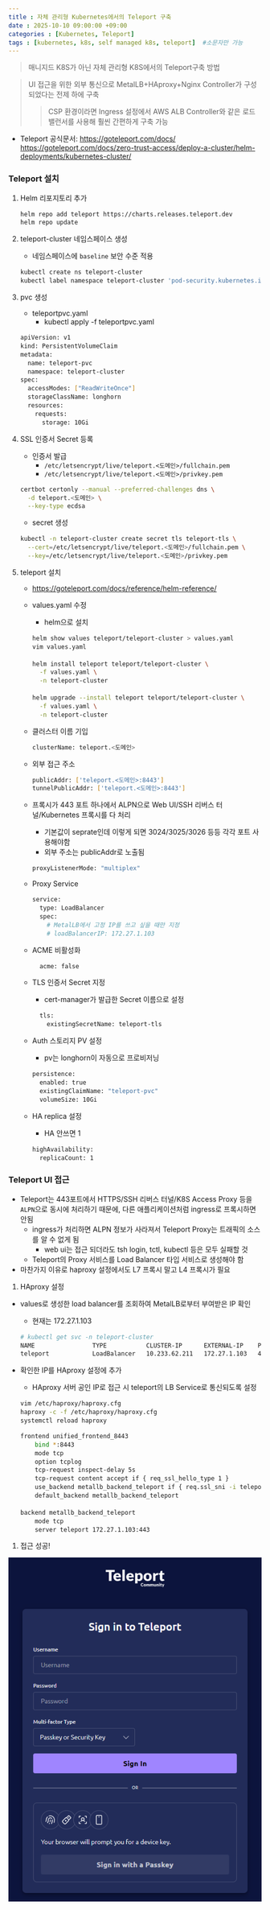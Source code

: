 ```yaml
---
title : 자체 관리형 Kubernetes에서의 Teleport 구축
date : 2025-10-10 09:00:00 +09:00
categories : [Kubernetes, Teleport]
tags : [kubernetes, k8s, self managed k8s, teleport]  #소문자만 가능
---
```


> 매니지드 K8S가 아닌 자체 관리형 K8S에서의 Teleport구축 방법
> 

> UI 접근을 위한 외부 통신으로 MetalLB+HAproxy+Nginx Controller가 구성 되었다는 전제 하에 구축
> 
> 
> > CSP 환경이라면 Ingress 설정에서 AWS ALB Controller와 같은 로드밸런서를 사용해 훨씬 간편하게 구축 가능
> > 
- Teleport 공식문서:
https://goteleport.com/docs/
https://goteleport.com/docs/zero-trust-access/deploy-a-cluster/helm-deployments/kubernetes-cluster/

### Teleport 설치

1. Helm 리포지토리 추가
    
    ```bash
    helm repo add teleport https://charts.releases.teleport.dev
    helm repo update
    ```
    
2. teleport-cluster 네임스페이스 생성
    - 네임스페이스에 `baseline` 보안 수준 적용
    
    ```bash
    kubectl create ns teleport-cluster
    kubectl label namespace teleport-cluster 'pod-security.kubernetes.io/enforce=baseline'
    ```
    
3. pvc 생성
    - teleportpvc.yaml
        - kubectl apply -f teleportpvc.yaml
    
    ```bash
    apiVersion: v1
    kind: PersistentVolumeClaim
    metadata:
      name: teleport-pvc
      namespace: teleport-cluster
    spec:
      accessModes: ["ReadWriteOnce"]
      storageClassName: longhorn
      resources:
        requests:
          storage: 10Gi
    ```
    
4. SSL 인증서 Secret 등록
    - 인증서 발급
        - `/etc/letsencrypt/live/teleport.<도메인>/fullchain.pem`
        - `/etc/letsencrypt/live/teleport.<도메인>/privkey.pem`
    
    ```bash
    certbot certonly --manual --preferred-challenges dns \
      -d teleport.<도메인> \
      --key-type ecdsa
    ```
    
    - secret 생성
    
    ```bash
    kubectl -n teleport-cluster create secret tls teleport-tls \
      --cert=/etc/letsencrypt/live/teleport.<도메인>/fullchain.pem \
      --key=/etc/letsencrypt/live/teleport.<도메인>/privkey.pem
    ```
    
5. teleport 설치
    - https://goteleport.com/docs/reference/helm-reference/
    - values.yaml 수정
        - helm으로 설치
        
        ```bash
        helm show values teleport/teleport-cluster > values.yaml
        vim values.yaml
        
        helm install teleport teleport/teleport-cluster \
          -f values.yaml \
          -n teleport-cluster
          
        helm upgrade --install teleport teleport/teleport-cluster \
          -f values.yaml \
          -n teleport-cluster
        ```
        
    - 클러스터 이름 기입
        
        ```bash
        clusterName: teleport.<도메인>
        ```
        
    - 외부 접근 주소
        
        ```bash
        publicAddr: ['teleport.<도메인>:8443']
        tunnelPublicAddr: ['teleport.<도메인>:8443']
        ```
        
    - 프록시가 443 포트 하나에서 ALPN으로 Web UI/SSH 리버스 터널/Kubernetes 프록시를 다 처리
        - 기본값이 seprate인데 이렇게 되면 3024/3025/3026 등등 각각 포트 사용해야함
        - 외부 주소는 publicAddr로 노출됨
        
        ```bash
        proxyListenerMode: "multiplex"
        ```
        
    - Proxy Service
        
        ```bash
        service:
          type: LoadBalancer
          spec:
            # MetalLB에서 고정 IP를 쓰고 싶을 때만 지정
            # loadBalancerIP: 172.27.1.103
        ```
        
    - ACME 비활성화
        
        ```bash
          acme: false
        ```
        
    - TLS 인증서 Secret 지정
        - cert-manager가 발급한 Secret 이름으로 설정
        
        ```bash
          tls:
            existingSecretName: teleport-tls
        ```
        
    - Auth 스토리지 PV 설정
        - pv는 longhorn이 자동으로 프로비저닝
        
        ```bash
        persistence:
          enabled: true
          existingClaimName: "teleport-pvc"
          volumeSize: 10Gi
        ```
        
    - HA replica 설정
        - HA 안쓰면 1
        
        ```bash
        highAvailability:
          replicaCount: 1
        ```
        

### Teleport UI 접근

- Teleport는 443포트에서 HTTPS/SSH 리버스 터널/K8S Access Proxy 등을 `ALPN`으로 동시에 처리하기 때문에, 다른 애플리케이션처럼 ingress로 프록시하면 안됨
    - ingress가 처리하면 ALPN 정보가 사라져서 Teleport Proxy는 트래픽의 소스를 알 수 없게 됨
        - web ui는 접근 되더라도 tsh login, tctl, kubectl 등은 모두 실패할 것
    - Teleport의 Proxy 서비스를 Load Balancer 타입 서비스로 생성해야 함
- 마찬가지 이유로 haproxy 설정에서도 L7 프록시 말고 L4 프록시가 필요
1. HAproxy 설정
- values로 생성한 load balancer를 조회하여 MetalLB로부터 부여받은 IP 확인
    - 현재는 172.27.1.103
    
    ```bash
    # kubectl get svc -n teleport-cluster 
    NAME                TYPE           CLUSTER-IP      EXTERNAL-IP    PORT(S)                                                                     AGE
    teleport            LoadBalancer   10.233.62.211   172.27.1.103   443:30523/TCP,3023:31718/TCP,3026:31539/TCP,3024:31393/TCP,3036:30139/TCP   56s
    ```
    
- 확인한 IP를 HAproxy 설정에 추가
    - HAproxy 서버 공인 IP로 접근 시 teleport의 LB Service로 통신되도록 설정
    
    ```bash
    vim /etc/haproxy/haproxy.cfg
    haproxy -c -f /etc/haproxy/haproxy.cfg
    systemctl reload haproxy
    ```
    
    ```bash
    frontend unified_frontend_8443
        bind *:8443
        mode tcp
        option tcplog
        tcp-request inspect-delay 5s
        tcp-request content accept if { req_ssl_hello_type 1 }
        use_backend metallb_backend_teleport if { req.ssl_sni -i teleport.<도메인> }
        default_backend metallb_backend_teleport
    
    backend metallb_backend_teleport
        mode tcp
        server teleport 172.27.1.103:443
    ```
    
1. 접근 성공!

![TeleportBuild01.png](/assets/img/kubernetes/TeleportBuild01.png)
